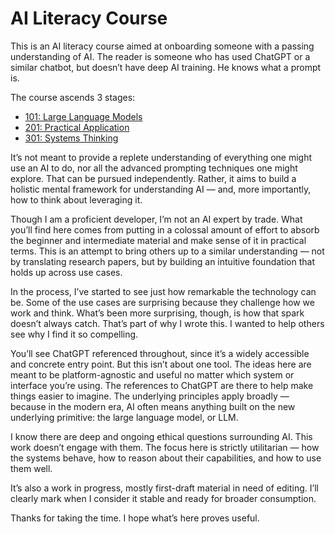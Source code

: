 # AI Literacy Course

This is an AI literacy course aimed at onboarding someone with a passing understanding of AI. The reader is someone who has used ChatGPT or a similar chatbot, but doesn’t have deep AI training. He knows what a prompt is.

The course ascends 3 stages:

* [101: Large Language Models](./101/)
* [201: Practical Application](./201/)
* [301: Systems Thinking](./301/)

It’s not meant to provide a replete understanding of everything one might use an AI to do, nor all the advanced prompting techniques one might explore. That can be pursued independently. Rather, it aims to build a holistic mental framework for understanding AI — and, more importantly, how to think about leveraging it.

Though I am a proficient developer, I’m not an AI expert by trade. What you’ll find here comes from putting in a colossal amount of effort to absorb the beginner and intermediate material and make sense of it in practical terms. This is an attempt to bring others up to a similar understanding — not by translating research papers, but by building an intuitive foundation that holds up across use cases.

In the process, I’ve started to see just how remarkable the technology can be. Some of the use cases are surprising because they challenge how we work and think. What’s been more surprising, though, is how that spark doesn’t always catch. That’s part of why I wrote this. I wanted to help others see why I find it so compelling.

You’ll see ChatGPT referenced throughout, since it’s a widely accessible and concrete entry point. But this isn’t about one tool. The ideas here are meant to be platform-agnostic and useful no matter which system or interface you’re using. The references to ChatGPT are there to help make things easier to imagine. The underlying principles apply broadly — because in the modern era, AI often means anything built on the new underlying primitive: the large language model, or LLM.

I know there are deep and ongoing ethical questions surrounding AI. This work doesn’t engage with them. The focus here is strictly utilitarian — how the systems behave, how to reason about their capabilities, and how to use them well.

It’s also a work in progress, mostly first-draft material in need of editing. I’ll clearly mark when I consider it stable and ready for broader consumption.

Thanks for taking the time. I hope what’s here proves useful.
